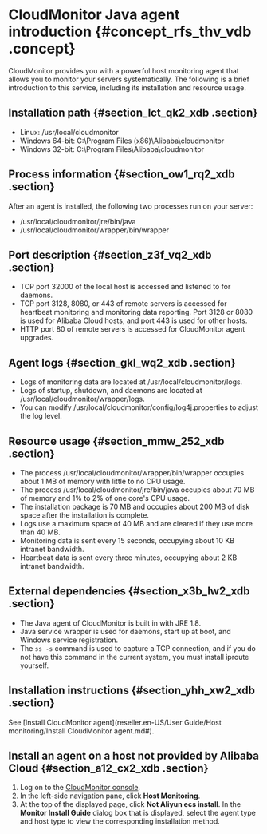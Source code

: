 # CloudMonitor Java agent introduction {#concept_rfs_thv_vdb .concept}

CloudMonitor provides you with a powerful host monitoring agent that allows you to monitor your servers systematically. The following is a brief introduction to this service, including its installation and resource usage.

## Installation path {#section_lct_qk2_xdb .section}

-   Linux: /usr/local/cloudmonitor
-   Windows 64-bit: C:\\Program Files \(x86\)\\Alibaba\\cloudmonitor
-   Windows 32-bit: C:\\Program Files\\Alibaba\\cloudmonitor

## Process information {#section_ow1_rq2_xdb .section}

After an agent is installed, the following two processes run on your server:

-   /usr/local/cloudmonitor/jre/bin/java
-   /usr/local/cloudmonitor/wrapper/bin/wrapper

## Port description {#section_z3f_vq2_xdb .section}

-   TCP port 32000 of the local host is accessed and listened to for daemons.
-   TCP port 3128, 8080, or 443 of remote servers is accessed for heartbeat monitoring and monitoring data reporting. Port 3128 or 8080 is used for Alibaba Cloud hosts, and port 443 is used for other hosts.
-   HTTP port 80 of remote servers is accessed for CloudMonitor agent upgrades.

## Agent logs {#section_gkl_wq2_xdb .section}

-   Logs of monitoring data are located at /usr/local/cloudmonitor/logs.
-   Logs of startup, shutdown, and daemons are located at /usr/local/cloudmonitor/wrapper/logs.
-   You can modify /usr/local/cloudmonitor/config/log4j.properties to adjust the log level.

## Resource usage {#section_mmw_252_xdb .section}

-   The process /usr/local/cloudmonitor/wrapper/bin/wrapper occupies about 1 MB of memory with little to no CPU usage.
-   The process /usr/local/cloudmonitor/jre/bin/java occupies about 70 MB of memory and 1% to 2% of one core's CPU usage.
-   The installation package is 70 MB and occupies about 200 MB of disk space after the installation is complete.
-   Logs use a maximum space of 40 MB and are cleared if they use more than 40 MB.
-   Monitoring data is sent every 15 seconds, occupying about 10 KB intranet bandwidth.
-   Heartbeat data is sent every three minutes, occupying about 2 KB intranet bandwidth.

## External dependencies {#section_x3b_lw2_xdb .section}

-   The Java agent of CloudMonitor is built in with JRE 1.8.
-   Java service wrapper is used for daemons, start up at boot, and Windows service registration.
-   The `ss -s` command is used to capture a TCP connection, and if you do not have this command in the current system, you must install iproute yourself.

## Installation instructions {#section_yhh_xw2_xdb .section}

See [Install CloudMonitor agent](reseller.en-US/User Guide/Host monitoring/Install CloudMonitor agent.md#).

## Install an agent on a host not provided by Alibaba Cloud {#section_a12_cx2_xdb .section}

1.  Log on to the [CloudMonitor console](https://partners-intl.console.aliyun.com/#/cms).
2.  In the left-side navigation pane, click **Host Monitoring**.
3.  At the top of the displayed page, click **Not Aliyun ecs install**. In the **Monitor Install Guide** dialog box that is displayed, select the agent type and host type to view the corresponding installation method.

